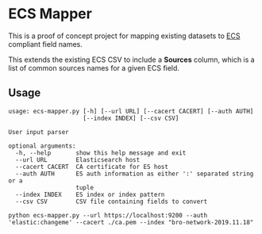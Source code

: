 # ECS Mapper

This is a proof of concept project for mapping existing datasets to [ECS](https://github.com/elastic/ecs) compliant field names.

This extends the existing ECS CSV to include a **Sources** column, which is a list of common sources names for a given ECS field.


## Usage

```
usage: ecs-mapper.py [-h] [--url URL] [--cacert CACERT] [--auth AUTH]
                     [--index INDEX] [--csv CSV]

User input parser

optional arguments:
  -h, --help       show this help message and exit
  --url URL        Elasticsearch host
  --cacert CACERT  CA certificate for ES host
  --auth AUTH      ES auth information as either ':' separated string or a
                   tuple
  --index INDEX    ES index or index pattern
  --csv CSV        CSV file containing fields to convert
  ```
  
  `python ecs-mapper.py --url https://localhost:9200 --auth 'elastic:changeme' --cacert ./ca.pem --index "bro-network-2019.11.18"`
